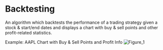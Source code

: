 # Backtesting
An algorithm which backtests the performance of a trading strategy given a stock & start/end dates and displays a chart with buy & sell points and other profit-related statistics.

Example: AAPL Chart with Buy & Sell Points and Profit Info
![Figure_1](https://github.com/kaanokman/backtesting/assets/143290490/cef4a353-e3b5-4d0b-8854-7bb3c39efcf9)
